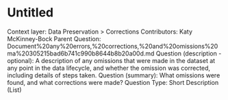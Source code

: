 # Untitled

Context layer: Data Preservation > Corrections
Contributors: Katy McKinney-Bock
Parent Question: Document%20any%20errors,%20corrections,%20and%20omissions%20ma%20305215bad6b741c990b8644b8b20a00d.md
Question (description - optional): A description of any omissions that were made in the dataset at any point in the data lifecycle, and whether the omission was corrected, including details of steps taken.
Question (summary): What omissions were found, and what corrections were made?
Question Type: Short Description (List)